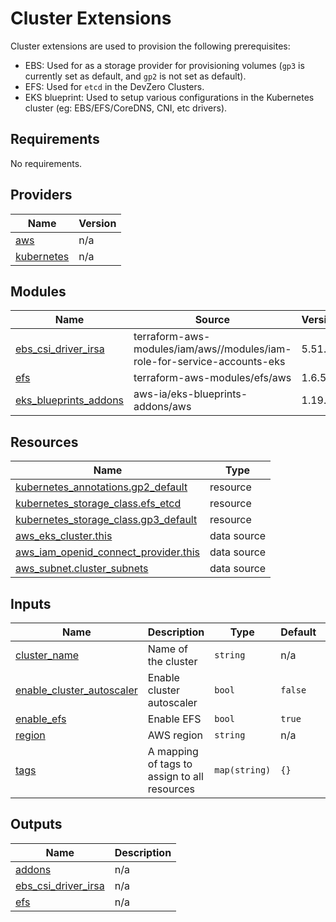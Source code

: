 # Cluster Extensions

Cluster extensions are used to provision the following prerequisites:
- EBS: Used for as a storage provider for provisioning volumes (`gp3` is currently set as default, and `gp2` is not set as default). 
- EFS: Used for `etcd` in the DevZero Clusters.
- EKS blueprint: Used to setup various configurations in the Kubernetes cluster (eg: EBS/EFS/CoreDNS, CNI, etc drivers).

<!-- BEGIN_TF_DOCS -->
## Requirements

No requirements.

## Providers

| Name | Version |
|------|---------|
| <a name="provider_aws"></a> [aws](#provider\_aws) | n/a |
| <a name="provider_kubernetes"></a> [kubernetes](#provider\_kubernetes) | n/a |

## Modules

| Name | Source | Version |
|------|--------|---------|
| <a name="module_ebs_csi_driver_irsa"></a> [ebs\_csi\_driver\_irsa](#module\_ebs\_csi\_driver\_irsa) | terraform-aws-modules/iam/aws//modules/iam-role-for-service-accounts-eks | 5.51.0 |
| <a name="module_efs"></a> [efs](#module\_efs) | terraform-aws-modules/efs/aws | 1.6.5 |
| <a name="module_eks_blueprints_addons"></a> [eks\_blueprints\_addons](#module\_eks\_blueprints\_addons) | aws-ia/eks-blueprints-addons/aws | 1.19.0 |

## Resources

| Name | Type |
|------|------|
| [kubernetes_annotations.gp2_default](https://registry.terraform.io/providers/hashicorp/kubernetes/latest/docs/resources/annotations) | resource |
| [kubernetes_storage_class.efs_etcd](https://registry.terraform.io/providers/hashicorp/kubernetes/latest/docs/resources/storage_class) | resource |
| [kubernetes_storage_class.gp3_default](https://registry.terraform.io/providers/hashicorp/kubernetes/latest/docs/resources/storage_class) | resource |
| [aws_eks_cluster.this](https://registry.terraform.io/providers/hashicorp/aws/latest/docs/data-sources/eks_cluster) | data source |
| [aws_iam_openid_connect_provider.this](https://registry.terraform.io/providers/hashicorp/aws/latest/docs/data-sources/iam_openid_connect_provider) | data source |
| [aws_subnet.cluster_subnets](https://registry.terraform.io/providers/hashicorp/aws/latest/docs/data-sources/subnet) | data source |

## Inputs

| Name | Description | Type | Default | Required |
|------|-------------|------|---------|:--------:|
| <a name="input_cluster_name"></a> [cluster\_name](#input\_cluster\_name) | Name of the cluster | `string` | n/a | yes |
| <a name="input_enable_cluster_autoscaler"></a> [enable\_cluster\_autoscaler](#input\_enable\_cluster\_autoscaler) | Enable cluster autoscaler | `bool` | `false` | no |
| <a name="input_enable_efs"></a> [enable\_efs](#input\_enable\_efs) | Enable EFS | `bool` | `true` | no |
| <a name="input_region"></a> [region](#input\_region) | AWS region | `string` | n/a | yes |
| <a name="input_tags"></a> [tags](#input\_tags) | A mapping of tags to assign to all resources | `map(string)` | `{}` | no |

## Outputs

| Name | Description |
|------|-------------|
| <a name="output_addons"></a> [addons](#output\_addons) | n/a |
| <a name="output_ebs_csi_driver_irsa"></a> [ebs\_csi\_driver\_irsa](#output\_ebs\_csi\_driver\_irsa) | n/a |
| <a name="output_efs"></a> [efs](#output\_efs) | n/a |
<!-- END_TF_DOCS -->